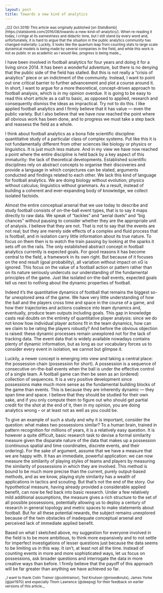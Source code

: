 ```yaml
---
layout: post
title: Towards a new kind of analytics
---
```

<small>
_(22 Oct 2018) This article was originally published
[on StatsBomb](https://statsbomb.com/2016/08/towards-a-new-kind-of-analytics/).
When re-reading it today, I cringe at its earnestness and didactic tone, but
I still stand by every word and, unfortunately, it is hard to argue that the 
situation in the public analytics community has changed materially. Luckily, it looks 
like the quantum leap from counting stats to large scale dynamical models is being made
by several companies in the field, and while this work is not as public or as 
academic as I would like, progress is being made._
</small>

I have been involved in football analytics for four years and doing it for a living since 2014. It has been a wonderful adventure, but there is no denying that the public side of the field has stalled. But this is not really a “crisis of analytics” piece or an indictment of the community. Instead, I want to point out one critical barrier to further advancement and plot a course around it. In short, I want to argue for a more theoretical, concept-driven approach to football analysis, which is in my opinion overdue.
It is going to be easy to read this short article as a call to basic, as opposed to applied, research and consequently dismiss the ideas as impractical. Try not to do this. I like applied football analytics and I firmly believe that it has value — even the public variety. But I also believe that we have now reached the point where all obvious work has been done, and to progress we must take a step back and reassess the field as a whole.

I think about football analytics as a bona fide scientific discipline: quantitative study of a particular class of complex systems. Put like this it is not fundamentally different from other sciences like biology or physics or linguistics. It is just much less mature. And in my view we have now reached a point where the entire discipline is held back by a key aspect of this immaturity: the lack of theoretical developments. Established scientific disciplines rely on abstract concepts to organise their discoveries and provide a language in which conjectures can be stated, arguments conducted and findings related to each other. We lack this kind of language for football analytics. We are doing biology without evolution; physics without calculus; linguistics without grammars. As a result, instead of building a coherent and ever-expanding body of knowledge, we collect isolated factoids.

Almost the entire conceptual arsenal that we use today to describe and study football consists of on-the-ball event types, that is to say it maps directly to raw data. We speak of “tackles” and “aerial duels” and “big chances” without pausing to consider whether they are the appropriate unit of analysis. I believe that they are not. That is not to say that the events are not real; but they are merely side effects of a complex and fluid process that is football, and in isolation carry little information about its true nature. To focus on them then is to watch the train passing by looking at the sparks it sets off on the rails. The only established abstract concept in football analytics currently is expected goals. For good reasons it has become central to the field, a framework in its own right. But because of it focuses on the end result (goal probability), all variation without impact on xG is ignored. This focus on the value of a football action or pattern rather than on its nature seriously undercuts our understanding of the fundamental principles of the game. Just like isolated on-the-ball events, expected goals tell us next to nothing about the dynamic properties of football.

Indeed it’s the quantitative dynamics of football that remains the biggest so-far unexplored area of the game. We have very little understanding of how the ball and the players cross time and space in the course of a game, and how their trajectories and actions coalesce into team dynamics and, eventually, produce team outputs including goals. This gap in knowledge casts real doubts on the entirety of quantitative player analysis: since we do not know how individual player actions fit in the team dynamics, how can we claim to be rating the players robustly? And before the obvious objection is raised: these dynamic processes remain unexplored not for the lack of tracking data. The event data that is widely available nowadays contains plenty of dynamic information, but as long as our vocabulary forces us to consider every event in isolation, we cannot but glimpse it.

Luckily, a newer concept is emerging into view and taking a central place: the possession chain (possession for short). A possession is a sequence of consecutive on-the-ball events when the ball is under the effective control of a single team. A football game can then be seen as an (ordered) collection of sequences. It is a very positive development since possessions make much more sense as the fundamental building blocks of the game than events. This is because they are inherently dynamic — they span time and space. I believe that they should be studied for their own sake, and if you only compute them to figure out who should get partial credit for the shot at the end of it, then in my opinion, you are doing analytics wrong – or at least not as well as you could be.

To give an example of such a study and why it is important, consider the question: what makes two possessions similar? To a human brain, trained in pattern recognition for millions of years, it is a relatively easy question. It is however a quite difficult, basic research task to devise a formal similarity measure given the disparate nature of the data that makes up a possession (continuous spatial and time coordinates, discrete events, and their ordering). For the sake of argument, assume that we have a measure that we are happy with. It has an immediate, powerful application: we can now measure the similarity of playing styles of teams and players by measuring the similarity of possessions in which they are involved. This method is bound to be much more precise than the current, purely output-based methods, and as we know, playing style similarity has a wealth of applications in tactics and scouting. But that’s not the end of the story. Our hypothetical measure, having already provided a considerable applied benefit, can now be fed back into basic research. Under a few relatively mild additional assumptions, the measure gives a rich structure to the set of all possible possessions, potentially allowing us to deploy a century of research in general topology and metric spaces to make statements about football. But for all these potential rewards, the subject remains unexplored because of the twin obstacles of inadequate conceptual arsenal and perceived lack of immediate applied benefit.

Based on what I sketched above, my suggestion for everyone involved in the field is to be more ambitious, to think more expansively and to not settle for imperfect investigations of lesser questions just because the data seems to be limiting us in this way. It isn’t, at least not all the time. Instead of counting events in more and more sophisticated ways, let us focus on possessions, ask broader questions and interrogate the data in more creative ways than before. I firmly believe that the payoff of this approach will be far greater than anything we have achieved so far.

 
<small>
_I want to thank Colin Trainor (@colintrainor), Ted Knutson (@mixedknuts), James Yorke (@jair1970) and especially Thom Lawrence (@deepxg) for their feedback on earlier versions of this article._
</small>

